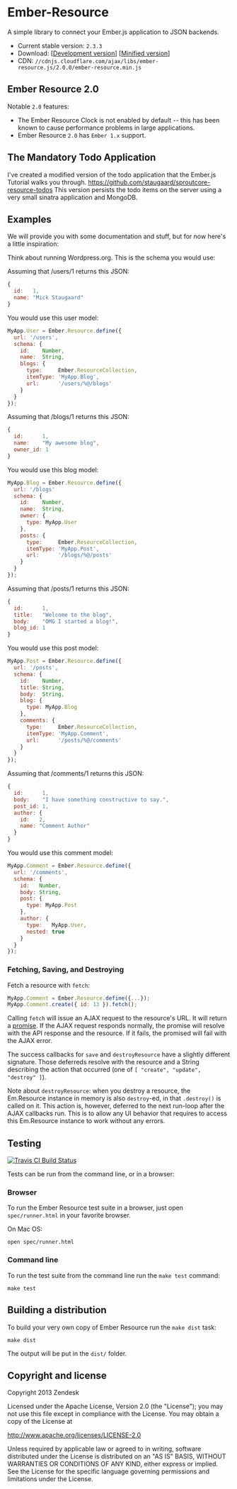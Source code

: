 # Ember-Resource

A simple library to connect your Ember.js application to JSON backends.

* Current stable version: `2.3.3`
* Download: \[[Development version][1]] \[[Minified version][2]]
* CDN: `//cdnjs.cloudflare.com/ajax/libs/ember-resource.js/2.0.0/ember-resource.min.js`

## Ember Resource 2.0

Notable `2.0` features:

* The Ember Resource Clock is not enabled by default -- this has been known to cause performance problems in large applications.
* Ember Resource `2.0` has `Ember 1.x` support.

## The Mandatory Todo Application

I've created a modified version of the todo application that the Ember.js Tutorial walks you through.
https://github.com/staugaard/sproutcore-resource-todos
This version persists the todo items on the server using a very small sinatra application and MongoDB.

## Examples

We will provide you with some documentation and stuff, but for now here's a little inspiration:

Think about running Wordpress.org. This is the schema you would use:

Assuming that /users/1 returns this JSON:

```javascript
{
  id:   1,
  name: "Mick Staugaard"
}
```

You would use this user model:

```javascript
MyApp.User = Ember.Resource.define({
  url: '/users',
  schema: {
    id:    Number,
    name:  String,
    blogs: {
      type:     Ember.ResourceCollection,
      itemType: 'MyApp.Blog',
      url:      '/users/%@/blogs'
    }
  }
});
```

Assuming that /blogs/1 returns this JSON:

```javascript
{
  id:      1,
  name:    "My awesome blog",
  owner_id: 1
}
```

You would use this blog model:

```javascript
MyApp.Blog = Ember.Resource.define({
  url: '/blogs'
  schema: {
    id:    Number,
    name:  String,
    owner: {
      type: MyApp.User
    },
    posts: {
      type:     Ember.ResourceCollection,
      itemType: 'MyApp.Post',
      url:      '/blogs/%@/posts'
    }
  }
});
```

Assuming that /posts/1 returns this JSON:

```javascript
{
  id:      1,
  title:   "Welcome to the blog",
  body:    "OMG I started a blog!",
  blog_id: 1
}
```

You would use this post model:

```javascript
MyApp.Post = Ember.Resource.define({
  url: '/posts',
  schema: {
    id:    Number,
    title: String,
    body:  String,
    blog: {
      type: MyApp.Blog
    },
    comments: {
      type:     Ember.ResourceCollection,
      itemType: 'MyApp.Comment',
      url:      '/posts/%@/comments'
    }
  }
});
```

Assuming that /comments/1 returns this JSON:

```javascript
{
  id:      1,
  body:    "I have something constructive to say.",
  post_id: 1,
  author: {
    id:   2,
    name: "Comment Author"
  }
}
```

You would use this comment model:

```javascript
MyApp.Comment = Ember.Resource.define({
  url: '/comments',
  schema: {
    id:   Number,
    body: String,
    post: {
      type: MyApp.Post
    },
    author: {
      type:   MyApp.User,
      nested: true
    }
  }
});
```

### Fetching, Saving, and Destroying

Fetch a resource with `fetch`:

```javascript
MyApp.Comment = Ember.Resource.define({...});
MyApp.Comment.create({ id: 13 }).fetch();
```

Calling `fetch` will issue an AJAX request to the resource's URL. It will
return a [promise](http://api.jquery.com/category/deferred-object/). If the
AJAX request responds normally, the promise will resolve with the API response
and the resource. If it fails, the promised will fail with the AJAX error.

The success callbacks for `save` and `destroyResource` have a slightly
different signature. Those deferreds resolve with the resource and a String
describing the action that occurred (one of
`[ "create", "update", "destroy" ]`).

Note about `destroyResource`: when you destroy a resource, the Em.Resource
instance in memory is also `destroy`-ed, in that `.destroy()` is called on
it. This action is, however, deferred to the next run-loop after the AJAX
callbacks run. This is to allow any UI behavior that requires to access this
Em.Resource instance to work without any errors.


## Testing

[![Travis CI Build Status](https://api.travis-ci.org/zendesk/ember-resource.svg)](https://travis-ci.org/zendesk/ember-resource)

Tests can be run from the command line, or in a browser:

### Browser

To run the Ember Resource test suite in a browser, just open `spec/runner.html`
in your favorite browser.

On Mac OS:

    open spec/runner.html

### Command line

To run the test suite from the command line run the `make test` command:

    make test

## Building a distribution

To build your very own copy of Ember Resource run the `make dist` task:

    make dist

The output will be put in the `dist/` folder.

## Copyright and license

Copyright 2013 Zendesk

Licensed under the Apache License, Version 2.0 (the "License"); you may not use this file except in compliance with the License.
You may obtain a copy of the License at

http://www.apache.org/licenses/LICENSE-2.0

Unless required by applicable law or agreed to in writing, software distributed under the License is distributed on an "AS IS" BASIS, WITHOUT WARRANTIES OR CONDITIONS OF ANY KIND, either express or implied. See the License for the specific language governing permissions and limitations under the License.

[1]: https://cdnjs.cloudflare.com/ajax/libs/ember-resource.js/2.0.0/ember-resource.js
[2]: https://cdnjs.cloudflare.com/ajax/libs/ember-resource.js/2.0.0/ember-resource.min.js
[3]: http://semver.org/
[4]: https://github.com/zendesk/ember-resource/tree/2-0-stable
